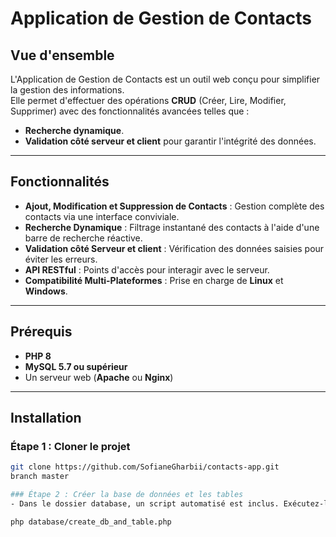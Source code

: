 # Application de Gestion de Contacts

## Vue d'ensemble
L'Application de Gestion de Contacts est un outil web conçu pour simplifier la gestion des informations.  
Elle permet d'effectuer des opérations **CRUD** (Créer, Lire, Modifier, Supprimer) avec des fonctionnalités avancées telles que :  
- **Recherche dynamique**.  
- **Validation côté serveur et client** pour garantir l'intégrité des données.  

---

## Fonctionnalités
- **Ajout, Modification et Suppression de Contacts** : Gestion complète des contacts via une interface conviviale.  
- **Recherche Dynamique** : Filtrage instantané des contacts à l'aide d'une barre de recherche réactive.  
- **Validation côté Serveur et client** : Vérification des données saisies pour éviter les erreurs.  
- **API RESTful** : Points d'accès pour interagir avec le serveur.  
- **Compatibilité Multi-Plateformes** : Prise en charge de **Linux** et **Windows**.  

---

## Prérequis
- **PHP 8**  
- **MySQL 5.7 ou supérieur**  
- Un serveur web (**Apache** ou **Nginx**)  

---

## Installation

### Étape 1 : Cloner le projet
```bash
git clone https://github.com/SofianeGharbii/contacts-app.git
branch master

### Étape 2 : Créer la base de données et les tables
- Dans le dossier database, un script automatisé est inclus. Exécutez-le pour configurer la base de données et table contacts :

php database/create_db_and_table.php
